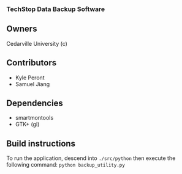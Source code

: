 ### TechStop Data Backup Software

## Owners

Cedarville University (c)

## Contributors

- Kyle Peront
- Samuel Jiang

## Dependencies

- smartmontools
- GTK+ (gi)

## Build instructions

To run the application, descend into `./src/python` then execute the following command: `python backup_utility.py`
